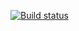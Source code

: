 [![Build status](https://ci.appveyor.com/api/projects/status/mwqoih0rc6veesu9?svg=true)](https://ci.appveyor.com/project/juliauzbemb/matchers)